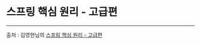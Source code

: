 # 스프링 핵심 원리 - 고급편



---

출처 : 김영한님의 [ 스프링 핵심 원리 - 고급편 ]( https://www.inflearn.com/course/%EC%8A%A4%ED%94%84%EB%A7%81-%ED%95%B5%EC%8B%AC-%EC%9B%90%EB%A6%AC-%EA%B3%A0%EA%B8%89%ED%8E%B8/dashboard )
